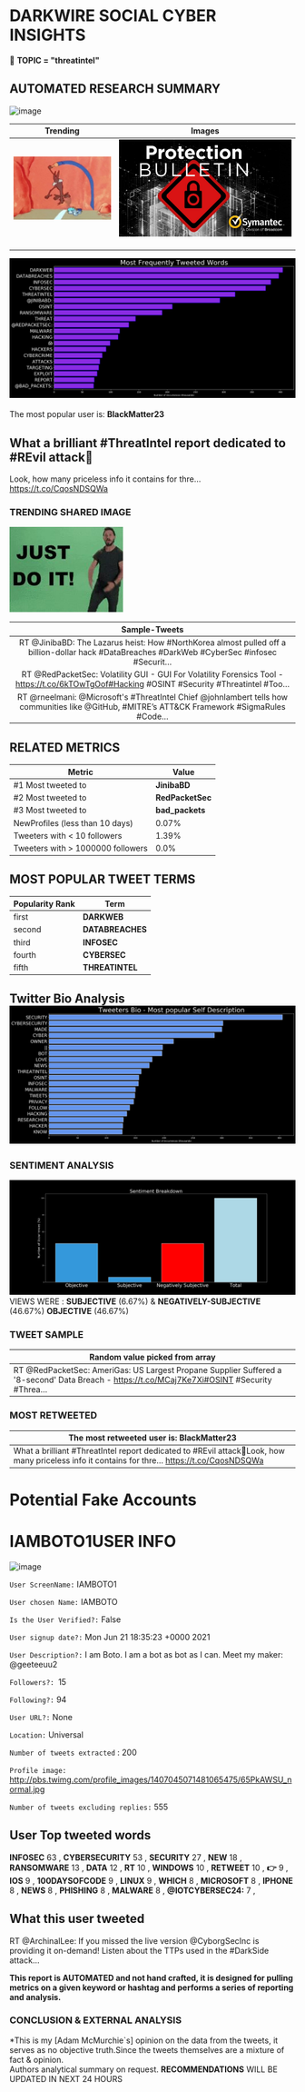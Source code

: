 # DARKWIRE SOCIAL CYBER INSIGHTS 
&#x1F34E; **TOPIC = "threatintel"**

## AUTOMATED RESEARCH SUMMARY
  ![image](darkLogo.png)   

|  Trending  |   Images | 
:-------------------------:|:-------------------------:
|  ![image](assets/threatintel/imageFile1.jpg)     <img width=200/> | ![image](assets/threatintel/imageFile2.jpg) <img width=200/> |   
 
 
![image](assets/threatintel/TWEETS.png)
<br></br>
The most popular user is: **BlackMatter23**  
 

## What a brilliant #ThreatIntel report dedicated to #REvil attack👏
Look, how many priceless info it contains for thre… https://t.co/CqosNDSQWa 

  




### TRENDING SHARED IMAGE

![image](assets/threatintel/twitterPostedImage.png)



|                **Sample-Tweets**        |
| :-------------: |
| RT @JinibaBD: The Lazarus heist: How #NorthKorea almost pulled off a billion-dollar hack #DataBreaches #DarkWeb #CyberSec #infosec #Securit… |
| RT @RedPacketSec: Volatility GUI -  GUI For Volatility Forensics Tool - https://t.co/6kTOwTgOof#Hacking #OSINT #Security #Threatintel #Too… |
| RT @rneelmani: @Microsoft's #ThreatIntel Chief @johnlambert tells how communities like @GitHub, #MITRE’s ATT&amp;CK Framework #SigmaRules #Code… |

## RELATED METRICS<br>
| Metric | Value |
| ------------- | ------------- |
| #1 Most tweeted to  | **JinibaBD** |
| #2 Most tweeted to  | **RedPacketSec** |
| #3 Most tweeted to  | **bad_packets** |
| NewProfiles (less than 10 days) | 0.07%  |
| Tweeters with < 10 followers  | 1.39%|
| Tweeters with > 1000000 followers  | 0.0%  |



## MOST POPULAR TWEET TERMS 


| Popularity Rank  | Term |
| ------------- | ------------- |
| first  | **DARKWEB**  |
| second  | **DATABREACHES**  |
| third  | **INFOSEC** |
| fourth  | **CYBERSEC**  |
| fifth  | **THREATINTEL**  |


## Twitter Bio Analysis![image](assets/threatintel/BIO.png)
### SENTIMENT ANALYSIS
![image](assets/threatintel/sentiment.png)
VIEWS WERE : **SUBJECTIVE**  (6.67%) & **NEGATIVELY-SUBJECTIVE** (46.67%) **OBJECTIVE** (46.67%)

### TWEET SAMPLE 
| Random value picked from array |
| ------------- |
|RT @RedPacketSec: AmeriGas: US Largest Propane Supplier Suffered a '8-second' Data Breach - https://t.co/MCaj7Ke7Xi#OSINT #Security #Threa… |

### MOST RETWEETED 

| The most retweeted user is: **BlackMatter23**  |
| ------------- |
| What a brilliant #ThreatIntel report dedicated to #REvil attack👏Look, how many priceless info it contains for thre… https://t.co/CqosNDSQWa |

# Potential Fake Accounts
 
# IAMBOTO1USER INFO
![image](http://pbs.twimg.com/profile_images/1407045071481065475/65PkAWSU_normal.jpg)
 
`User ScreenName:` IAMBOTO1 
 
`User chosen Name:` IAMBOTO 
 
`Is the User Verified?:` False 
 
`User signup date?:` Mon Jun 21 18:35:23 +0000 2021 
 
`User Description?:` I am Boto. I am a bot as bot as I can. Meet my maker: @geeteeuu2 
 
`Followers?: `15 
 
`Following?:` 94 
 
`User URL?:` None 
 
`Location:` Universal 
 
`Number of tweets extracted`  : 200 
 
`Profile image:` http://pbs.twimg.com/profile_images/1407045071481065475/65PkAWSU_normal.jpg 
 
`Number of tweets excluding replies:` 555 
 

 

 
## User Top tweeted words 
 
**INFOSEC** 63 , **CYBERSECURITY** 53 , **SECURITY** 27 , **NEW** 18 , **RANSOMWARE** 13 , **DATA** 12 , **RT** 10 , **WINDOWS** 10 , **RETWEET** 10 , **👉** 9 , **IOS** 9 , **100DAYSOFCODE** 9 , **LINUX** 9 , **WHICH** 8 , **MICROSOFT** 8 , **IPHONE** 8 , **NEWS** 8 , **PHISHING** 8 , **MALWARE** 8 , **@IOTCYBERSEC24:** 7 , 
 
## What this user tweeted
 
RT @ArchinalLee: If you missed the live version @CyborgSecInc is providing it on-demand! Listen about the TTPs used in the #DarkSide attack…
 

<b> This report is AUTOMATED and not hand crafted, it is designed for pulling metrics on a given keyword or hashtag and performs a series of reporting and analysis.</b>  
### CONCLUSION & EXTERNAL ANALYSIS

*This is my [Adam McMurchie`s] opinion on the data from the tweets, it serves as no objective truth.Since the tweets themselves are a mixture of fact & opinion.<br>
Authors analytical summary on request.
**RECOMMENDATIONS** WILL BE UPDATED IN NEXT  24 HOURS <br>
